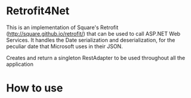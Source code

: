 # Retrofit4Net

This is an implementation of Square's Retrofit (http://square.github.io/retrofit/) that can be used to call ASP.NET Web Services.
It handles the Date serialization and deserialization, for the peculiar date that Microsoft uses in their JSON.

Creates and return a singleton RestAdapter to be used throughout all the application

# How to use


 

